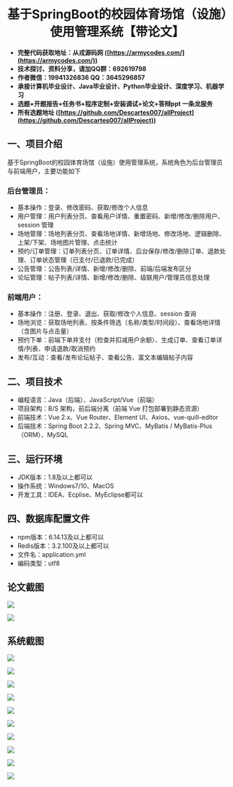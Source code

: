 <h1 align="center">基于SpringBoot的校园体育场馆（设施）使用管理系统【带论文】</h1></p>

- <b>完整代码获取地址：从戎源码网 ([https://armycodes.com/](https://armycodes.com/))</b>
- <b>技术探讨、资料分享，请加QQ群：692619798</b>
- <b>作者微信：19941326836  QQ：3645296857</b>
- <b>承接计算机毕业设计、Java毕业设计、Python毕业设计、深度学习、机器学习</b>
- <b>选题+开题报告+任务书+程序定制+安装调试+论文+答辩ppt 一条龙服务</b>
- <b>所有选题地址 ([https://github.com/Descartes007/allProject](https://github.com/Descartes007/allProject)) </b>

## 一、项目介绍

基于SpringBoot的校园体育场馆（设施）使用管理系统，系统角色为后台管理员与前端用户，主要功能如下
### 后台管理员：
- 基本操作：登录、修改密码、获取/修改个人信息
- 用户管理：用户列表分页、查看用户详情、重置密码、新增/修改/删除用户、session 管理
- 场地管理：场地列表分页、查看场地详情、新增场地、修改场地、逻辑删除、上架/下架、场地图片管理、点击统计
- 预约/订单管理：订单列表分页、订单详情、后台保存/修改/删除订单、退款处理、订单状态管理（已支付/已退款/已完成）
- 公告管理：公告列表/详情、新增/修改/删除、前端/后端发布区分
- 论坛管理：帖子列表/详情、新增/修改/删除、级联用户/管理员信息处理
### 前端用户：
- 基本操作：注册、登录、退出、获取/修改个人信息、session 查询
- 场地浏览：获取场地列表、按条件筛选（名称/类型/时间段）、查看场地详情（含图片与点击量）
- 预约下单：前端下单并支付（检查并扣减用户余额）、生成订单、查看订单详情/列表、申请退款/取消预约
- 发布/互动：查看/发布论坛帖子、查看公告、富文本编辑帖子内容

## 二、项目技术

- 编程语言：Java（后端）、JavaScript/Vue（前端）
- 项目架构：B/S 架构，前后端分离（前端 Vue 打包部署到静态资源）
- 前端技术：Vue 2.x、Vue Router、Element UI、Axios、vue-quill-editor
- 后端技术：Spring Boot 2.2.2、Spring MVC、MyBatis / MyBatis-Plus（ORM）、MySQL


## 三、运行环境

- JDK版本：1.8及以上都可以
- 操作系统：Windows7/10、MacOS
- 开发工具：IDEA、Ecplise、MyEclipse都可以

## 四、数据库配置文件

- npm版本：6.14.13及以上都可以
- Redis版本：3.2.100及以上都可以
- 文件名：application.yml
- 编码类型：utf8

## 论文截图

![](screenshot/1.png)

![](screenshot/2.png)

## 系统截图

![](screenshot/3.png)

![](screenshot/4.png)

![](screenshot/5.png)

![](screenshot/6.png)

![](screenshot/7.png)

![](screenshot/8.png)

![](screenshot/9.png)

![](screenshot/10.png)

![](screenshot/11.png)

![](screenshot/12.png)
